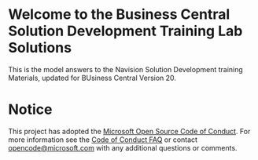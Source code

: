 
# Welcome to the Business Central Solution Development Training Lab Solutions
This is the model answers to the Navision Solution Development training Materials, updated for BUsiness Central Version 20.

# Notice
This project has adopted the [Microsoft Open Source Code of Conduct](https://opensource.microsoft.com/codeofconduct/). For more information see the [Code of Conduct FAQ](https://opensource.microsoft.com/codeofconduct/faq/) or contact opencode@microsoft.com with any additional questions or comments.